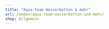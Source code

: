 ```yaml
---
title: "Aqua-Team Wasserbetten & mehr"
url: /emden/aqua-team-wasserbetten-und-mehr/
shop: Allgemein
---
```

